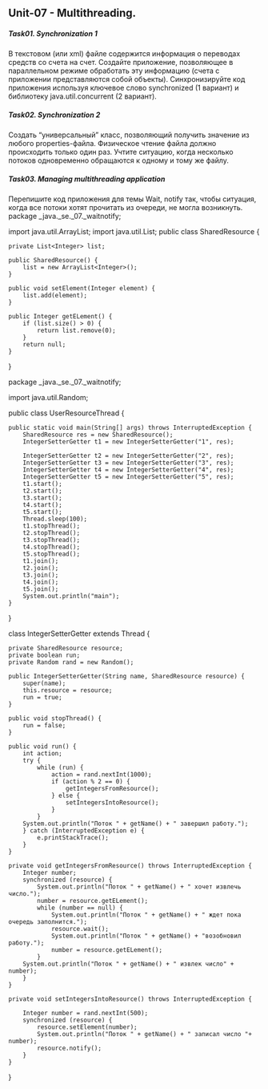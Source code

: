 ## Unit-07 - Multithreading.

##### Task01. Synchronization 1

В текстовом (или xml) файле содержится информация о переводах средств со счета
на счет. Создайте приложение, позволяющее в параллельном режиме обработать эту
информацию (счета с приложении представляются собой объекты). Синхронизируйте код
приложения используя ключевое слово synchronized (1 вариант) и библиотеку
java.util.concurrent (2 вариант).

##### Task02. Synchronization 2

Создать “универсальный” класс, позволяющий получить значение из любого
properties-файла. Физическое чтение файла должно происходить только один раз. Учтите
ситуацию, когда несколько потоков одновременно обращаются к одному и тому же файлу.

##### Task03. Managing multithreading application

Перепишите код приложения для темы Wait, notify так, чтобы ситуация, когда все потоки
хотят прочитать из очереди, не могла возникнуть.
package _java._se._07._waitnotify;

import java.util.ArrayList;
import java.util.List;
public class SharedResource {
    
    private List<Integer> list;
    
    public SharedResource() {
        list = new ArrayList<Integer>();
    }

    public void setElement(Integer element) {
        list.add(element);
    }
    
    public Integer getELement() {
        if (list.size() > 0) {
            return list.remove(0);
        }
        return null;
    }
}

package _java._se._07._waitnotify;

import java.util.Random;

public class UserResourceThread {
    
    public static void main(String[] args) throws InterruptedException {
        SharedResource res = new SharedResource();
        IntegerSetterGetter t1 = new IntegerSetterGetter("1", res);

        IntegerSetterGetter t2 = new IntegerSetterGetter("2", res);
        IntegerSetterGetter t3 = new IntegerSetterGetter("3", res);
        IntegerSetterGetter t4 = new IntegerSetterGetter("4", res);
        IntegerSetterGetter t5 = new IntegerSetterGetter("5", res);
        t1.start();
        t2.start();
        t3.start();
        t4.start();
        t5.start();
        Thread.sleep(100);
        t1.stopThread();
        t2.stopThread();
        t3.stopThread();
        t4.stopThread();
        t5.stopThread();
        t1.join();
        t2.join();
        t3.join();
        t4.join();
        t5.join();
        System.out.println("main");
    }
}

class IntegerSetterGetter extends Thread {
    
    private SharedResource resource;
    private boolean run;
    private Random rand = new Random();
    
    public IntegerSetterGetter(String name, SharedResource resource) {
        super(name);
        this.resource = resource;
        run = true;
    }
    
    public void stopThread() {
        run = false;
    }
    
    public void run() {
        int action;
        try {
            while (run) {
                action = rand.nextInt(1000);
                if (action % 2 == 0) {
                    getIntegersFromResource();
                } else {
                    setIntegersIntoResource();
                }
            }
        System.out.println("Поток " + getName() + " завершил работу.");
        } catch (InterruptedException e) {
            e.printStackTrace();
        }
    }
    
    private void getIntegersFromResource() throws InterruptedException {
        Integer number;
        synchronized (resource) {
            System.out.println("Поток " + getName() + " хочет извлечь число.");
            number = resource.getELement();
            while (number == null) {
                System.out.println("Поток " + getName() + " ждет пока очередь заполнится.");
                resource.wait();
                System.out.println("Поток " + getName() + "возобновил работу.");
                number = resource.getELement();
            }
        System.out.println("Поток " + getName() + " извлек число" + number);
        }
    }
    
    private void setIntegersIntoResource() throws InterruptedException {
        
        Integer number = rand.nextInt(500);
        synchronized (resource) {
            resource.setElement(number);
            System.out.println("Поток " + getName() + " записал число "+ number);
            resource.notify();
        }
    }
}


